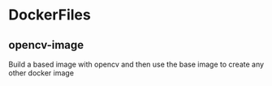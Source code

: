 # DockerFiles

## opencv-image

Build a based image with opencv and then use the base image to create any other docker image 